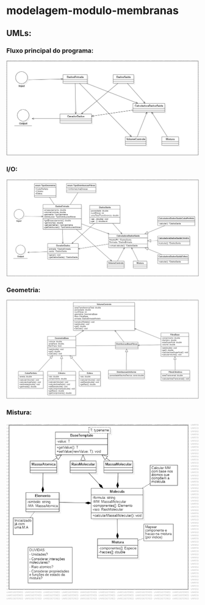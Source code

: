 ﻿# **modelagem-modulo-membranas**

## UMLs:

### Fluxo principal do programa:
![Main](/Docs/UMLS/Main.png)

### I/O:
![I/O](/Docs/UMLS/IO.png)

### Geometria:
![Geometria](/Docs/UMLS/Geometria.png)

### Mistura:
![Mistura](/Docs/UMLS/png/Mistura(old).png)
